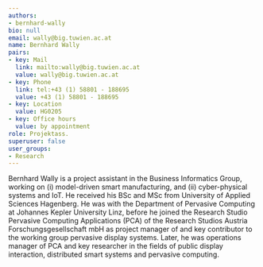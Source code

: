 ```yaml
---
authors:
- bernhard-wally
bio: null
email: wally@big.tuwien.ac.at
name: Bernhard Wally
pairs:
- key: Mail
  link: mailto:wally@big.tuwien.ac.at
  value: wally@big.tuwien.ac.at
- key: Phone
  link: tel:+43 (1) 58801 - 188695
  value: +43 (1) 58801 - 188695
- key: Location
  value: HG0205
- key: Office hours
  value: by appointment
role: Projektass.
superuser: false
user_groups:
- Research
---
```


Bernhard Wally is a project assistant in the Business Informatics Group, working on (i) model-driven smart manufacturing, and (ii) cyber-physical systems and IoT. He received his BSc and MSc from University of Applied Sciences Hagenberg. He was with the Department of Pervasive Computing at Johannes Kepler University Linz, before he joined the Research Studio Pervasive Computing Applications (PCA) of the Research Studios Austria Forschungsgesellschaft mbH as project manager of and key contributor to the working group pervasive display systems. Later, he was operations manager of PCA and key researcher in the fields of public display interaction, distributed smart systems and pervasive computing.
